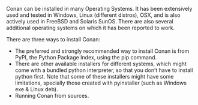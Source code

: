 Conan can be installed in many Operating Systems. It has been extensively used and tested in Windows, Linux (different distros), OSX, and is also actively used in FreeBSD and Solaris SunOS. There are also several additional operating systems on which it has been reported to work.

There are three ways to install Conan:

* The preferred and strongly recommended way to install Conan is from PyPI, the Python Package Index, using the pip command.
* There are other available installers for different systems, which might come with a bundled python interpreter, so that you don’t have to install python first. Note that some of these installers might have some limitations, specially those created with pyinstaller (such as Windows exe & Linux deb).
* Running Conan from sources.
